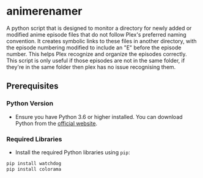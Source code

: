 # animerenamer
A python script that is designed to monitor a directory for newly added or modified anime episode files that do not follow Plex's preferred naming convention. It creates symbolic links to these files in another directory, with the episode numbering modified to include an "E" before the episode number. This helps Plex recognize and organize the episodes correctly. This script is only useful if those episodes are not in the same folder, if they're in the same folder then plex has no issue recognising them.

## Prerequisites

### Python Version

- Ensure you have Python 3.6 or higher installed. You can download Python from the [official website](https://www.python.org/downloads/).

### Required Libraries

- Install the required Python libraries using `pip`:

```sh
pip install watchdog
pip install colorama
